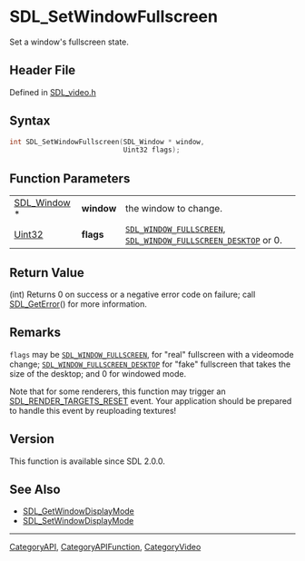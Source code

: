 # SDL_SetWindowFullscreen

Set a window's fullscreen state.

## Header File

Defined in [SDL_video.h](https://github.com/libsdl-org/SDL/blob/SDL2/include/SDL_video.h)

## Syntax

```c
int SDL_SetWindowFullscreen(SDL_Window * window,
                            Uint32 flags);
```

## Function Parameters

|                            |            |                                                                                                                          |
| -------------------------- | ---------- | ------------------------------------------------------------------------------------------------------------------------ |
| [SDL_Window](SDL_Window) * | **window** | the window to change.                                                                                                    |
| [Uint32](Uint32)           | **flags**  | [`SDL_WINDOW_FULLSCREEN`](SDL_WINDOW_FULLSCREEN), [`SDL_WINDOW_FULLSCREEN_DESKTOP`](SDL_WINDOW_FULLSCREEN_DESKTOP) or 0. |

## Return Value

(int) Returns 0 on success or a negative error code on failure; call
[SDL_GetError](SDL_GetError)() for more information.

## Remarks

`flags` may be [`SDL_WINDOW_FULLSCREEN`](SDL_WINDOW_FULLSCREEN), for "real"
fullscreen with a videomode change;
[`SDL_WINDOW_FULLSCREEN_DESKTOP`](SDL_WINDOW_FULLSCREEN_DESKTOP) for "fake"
fullscreen that takes the size of the desktop; and 0 for windowed mode.

Note that for some renderers, this function may trigger an
[SDL_RENDER_TARGETS_RESET](SDL_RENDER_TARGETS_RESET) event. Your
application should be prepared to handle this event by reuploading
textures!

## Version

This function is available since SDL 2.0.0.

## See Also

- [SDL_GetWindowDisplayMode](SDL_GetWindowDisplayMode)
- [SDL_SetWindowDisplayMode](SDL_SetWindowDisplayMode)

----
[CategoryAPI](CategoryAPI), [CategoryAPIFunction](CategoryAPIFunction), [CategoryVideo](CategoryVideo)

